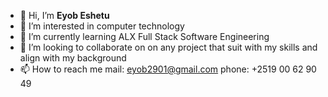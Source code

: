 - 👋 Hi, I’m ******Eyob Eshetu******
- 👀 I’m interested in computer technology
- 🌱 I’m currently learning ALX Full Stack Software Engineering
- 💞️ I’m looking to collaborate on on any project that suit with my skills and align with my background
- 📫 How to reach me mail: eyob2901@gmail.com phone: +2519 00 62 90 49

<!---
eyob2901/eyob2901 is a ✨ special ✨ repository because its `README.md` (this file) appears on your GitHub profile.
You can click the Preview link to take a look at your changes.
--->
